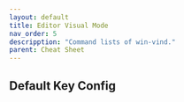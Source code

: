 ```yaml
---
layout: default
title: Editor Visual Mode
nav_order: 5
descripption: "Command lists of win-vind."
parent: Cheat Sheet
---
```



## Default Key Config  

